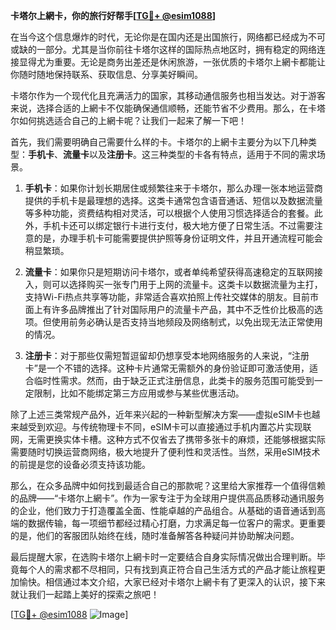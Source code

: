 **卡塔尔上網卡，你的旅行好帮手[[TG💪+ @esim1088](https://t.me/s/esim1088)]**

在当今这个信息爆炸的时代，无论你是在国内还是出国旅行，网络都已经成为不可或缺的一部分。尤其是当你前往卡塔尔这样的国际热点地区时，拥有稳定的网络连接显得尤为重要。无论是商务出差还是休闲旅游，一张优质的卡塔尔上網卡都能让你随时随地保持联系、获取信息、分享美好瞬间。

卡塔尔作为一个现代化且充满活力的国家，其移动通信服务也相当发达。对于游客来说，选择合适的上網卡不仅能确保通信顺畅，还能节省不少费用。那么，在卡塔尔如何挑选适合自己的上網卡呢？让我们一起来了解一下吧！

首先，我们需要明确自己需要什么样的卡。卡塔尔的上網卡主要分为以下几种类型：**手机卡**、**流量卡**以及**注册卡**。这三种类型的卡各有特点，适用于不同的需求场景。

1. **手机卡**：如果你计划长期居住或频繁往来于卡塔尔，那么办理一张本地运营商提供的手机卡是最理想的选择。这类卡通常包含语音通话、短信以及数据流量等多种功能，资费结构相对灵活，可以根据个人使用习惯选择适合的套餐。此外，手机卡还可以绑定银行卡进行支付，极大地方便了日常生活。不过需要注意的是，办理手机卡可能需要提供护照等身份证明文件，并且开通流程可能会稍显繁琐。

2. **流量卡**：如果你只是短期访问卡塔尔，或者单纯希望获得高速稳定的互联网接入，则可以选择购买一张专门用于上网的流量卡。这类卡以数据流量为主打，支持Wi-Fi热点共享等功能，非常适合喜欢拍照上传社交媒体的朋友。目前市面上有许多品牌推出了针对国际用户的流量卡产品，其中不乏性价比极高的选项。但使用前务必确认是否支持当地频段及网络制式，以免出现无法正常使用的情况。

3. **注册卡**：对于那些仅需短暂逗留却仍想享受本地网络服务的人来说，“注册卡”是一个不错的选择。这种卡片通常无需额外的身份验证即可激活使用，适合临时性需求。然而，由于缺乏正式注册信息，此类卡的服务范围可能受到一定限制，比如不能绑定第三方应用或参与某些优惠活动。

除了上述三类常规产品外，近年来兴起的一种新型解决方案——虚拟eSIM卡也越来越受到欢迎。与传统物理卡不同，eSIM卡可以直接通过手机内置芯片实现联网，无需更换实体卡槽。这种方式不仅省去了携带多张卡的麻烦，还能够根据实际需要随时切换运营商网络，极大地提升了便利性和灵活性。当然，采用eSIM技术的前提是您的设备必须支持该功能。

那么，在众多品牌中如何找到最适合自己的那款呢？这里给大家推荐一个值得信赖的品牌——“卡塔尔上網卡”。作为一家专注于为全球用户提供高品质移动通讯服务的企业，他们致力于打造覆盖全面、性能卓越的产品组合。从基础的语音通话到高端的数据传输，每一项细节都经过精心打磨，力求满足每一位客户的需求。更重要的是，他们的客服团队始终在线，随时准备解答各种疑问并协助解决问题。

最后提醒大家，在选购卡塔尔上網卡时一定要结合自身实际情况做出合理判断。毕竟每个人的需求都不尽相同，只有找到真正符合自己生活方式的产品才能让旅程更加愉快。相信通过本文介绍，大家已经对卡塔尔上網卡有了更深入的认识，接下来就让我们一起踏上美好的探索之旅吧！

[[TG💪+ @esim1088](https://t.me/s/esim1088) ![Image](https://i.postimg.cc/4NQfJmqS/Snipaste-2025-05-13-00-14-12.png)]
